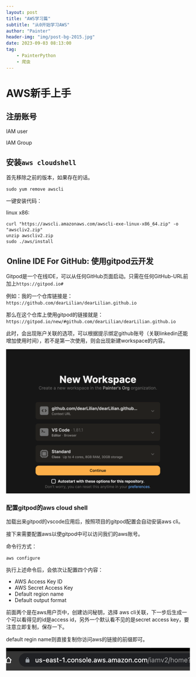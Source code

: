 ```yaml
---
layout: post
title: "AWS学习篇"
subtitle: "从0开始学习AWS"
author: "Painter"
header-img: "img/post-bg-2015.jpg"
date: 2023-09-03 08:13:00
tag: 
    - PainterPython
    - 爬虫
---
```




# AWS新手上手

## 注册账号

IAM user

IAM Group


## 安装`aws cloudshell`

首先移除之前的版本，如果存在的话。

```
sudo yum remove awscli
```


一键安装代码：


linux x86:

```
curl "https://awscli.amazonaws.com/awscli-exe-linux-x86_64.zip" -o "awscliv2.zip"
unzip awscliv2.zip
sudo ./aws/install
```

##  Online IDE For GitHub: 使用gitpod云开发

Gitpod是一个在线IDE，可以从任何GitHub页面启动。只需在任何GitHub-URL前加上`https://gitpod.io#`

例如：我的一个仓库链接是：`https://github.com/dearLilian/dearLilian.github.io`

那么在这个仓库上使用gitpod的链接就是：
`https://gitpod.io/new/#github.com/dearLilian/dearLilian.github.io`

此时，会出现账户关联的选项，可以根据提示绑定github账号（关联linkedin还能增加使用时间），若不是第一次使用，则会出现新建workspace的内容。

![gitpod-workspace-new](image-2.png)


### 配置gitpod的aws cloud shell

加载出来gitpod的vscode应用后，按照项目的gitpod配置会自动安装aws cli。

接下来需要配置aws以使gitpod中可以访问我们的aws账号。

命令行方式：

```
aws configure
```

执行上述命令后，会依次让配置四个内容：

- AWS Access Key ID
- AWS Secret Access Key
- Default region name
- Default output format

前面两个是在aws用户页中，创建访问秘钥，选择 aws cli关联，下一步后生成一个可以看得见的id是access id，另外一个默认看不见的是secret access key，要注意立即复制，保存一下。

default regin name则直接复制你访问aws的链接的前缀即可。

![Alt text](image-1.png)